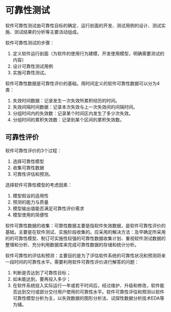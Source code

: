 # 可靠性测试

软件可靠性测试由可靠性目标的确定、运行剖面的开发、测试用例的设计、测试实施、测试结果的分析等主要活动组成。

软件可靠性测试的步骤：

1. 定义软件运行剖面（为软件的使用行为建模，开发使用模型，明确需要测试的内容）
2. 设计可靠性测试用例
3. 实施可靠性测试。



软件可靠性数据是可靠性评价的基础。用时间定义的软件可靠性数据可以分为4类：

1. 失效时间数据：记录发生一次失效所累积经历的时间。
2. 失效间隔时间数据：记录本次失效与上一次失效间的间隔时间。
3. 分组时间内的失效数：记录某个时间区内发生了多少次失效。
4. 分组时间的累积失效数：记录到某个区间的累积失效数。



## 可靠性评价

软件可靠性评价的3个过程：

1. 选择可靠性模型
2. 收集可靠性数据
3. 可靠性评估和预测。


选择软件可靠性模型的考虑因素：

1. 模型假设的适用性
2. 预测的能力与质量
3. 模型输出值能否满足可靠性评价需求
4. 模型使用的简便性

软件可靠性数据的收集：可靠性数据主要是指软件失效数据，是软件可靠性评价的基础，主要是在软件测试、实施阶段收集的。应采用的解决方法：及早确定所采用的的可靠性模型、制订可实施性较强的可靠性数据收集计划、重视软件测试数据的整理和分析、充分利用数据库来完成可靠性数据的存储和统计分析。


软件可靠性的评估和预测：主要目的是为了评估软件系统的可靠性状况和预测将来一段时间的可靠性水平。需要利用软件可靠性评价进行解答的问题：

1. 判断是否达到了可靠性目标；
2. 如未能达到，要再投入多少；
3. 在软件系统投入实际运行一年或若干时间后，经过维护、升级和修改，软件能否达到交付或部分交付用户使用的可靠性水平。软件可靠性评估和预测以软件可靠性模型分析为主，以失效数据的图形分析法、试探性数据分析技术EDA等为辅。 

